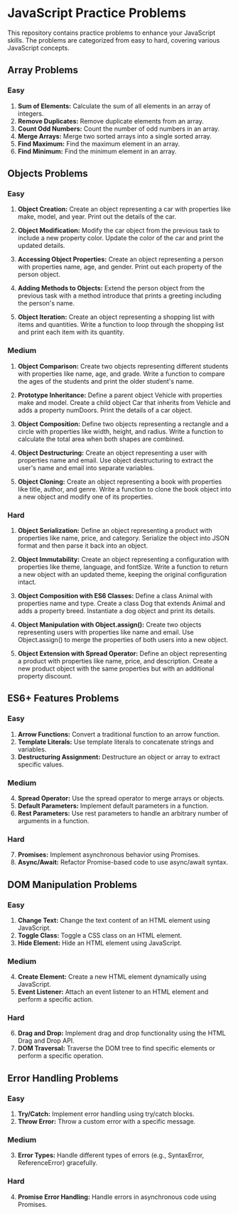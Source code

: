 # JavaScript Practice Problems

This repository contains practice problems to enhance your JavaScript skills. The problems are categorized from easy to hard, covering various JavaScript concepts.

## Array Problems

### Easy

1. **Sum of Elements:** Calculate the sum of all elements in an array of integers.
2. **Remove Duplicates:** Remove duplicate elements from an array.
3. **Count Odd Numbers:** Count the number of odd numbers in an array.
4. **Merge Arrays:** Merge two sorted arrays into a single sorted array.
5. **Find Maximum:** Find the maximum element in an array.
6. **Find Minimum:** Find the minimum element in an array.

## Objects Problems

### Easy

1. **Object Creation:** Create an object representing a car with properties like make, model, and year. Print out the details of the car.

2. **Object Modification:** Modify the car object from the previous task to include a new property color. Update the color of the car and print the updated details.

3. **Accessing Object Properties:** Create an object representing a person with properties name, age, and gender. Print out each property of the person object.

4. **Adding Methods to Objects:** Extend the person object from the previous task with a method introduce that prints a greeting including the person's name.

5. **Object Iteration:** Create an object representing a shopping list with items and quantities. Write a function to loop through the shopping list and print each item with its quantity.

### Medium

1. **Object Comparison:** Create two objects representing different students with properties like name, age, and grade. Write a function to compare the ages of the students and print the older student's name.

2. **Prototype Inheritance:** Define a parent object Vehicle with properties make and model. Create a child object Car that inherits from Vehicle and adds a property numDoors. Print the details of a car object.

3. **Object Composition:** Define two objects representing a rectangle and a circle with properties like width, height, and radius. Write a function to calculate the total area when both shapes are combined.

4. **Object Destructuring:** Create an object representing a user with properties name and email. Use object destructuring to extract the user's name and email into separate variables.

5. **Object Cloning:** Create an object representing a book with properties like title, author, and genre. Write a function to clone the book object into a new object and modify one of its properties.

### Hard

1. **Object Serialization:** Define an object representing a product with properties like name, price, and category. Serialize the object into JSON format and then parse it back into an object.

2. **Object Immutability:** Create an object representing a configuration with properties like theme, language, and fontSize. Write a function to return a new object with an updated theme, keeping the original configuration intact.

3. **Object Composition with ES6 Classes:** Define a class Animal with properties name and type. Create a class Dog that extends Animal and adds a property breed. Instantiate a dog object and print its details.

4. **Object Manipulation with Object.assign():** Create two objects representing users with properties like name and email. Use Object.assign() to merge the properties of both users into a new object.

5. **Object Extension with Spread Operator:** Define an object representing a product with properties like name, price, and description. Create a new product object with the same properties but with an additional property discount.

## ES6+ Features Problems

### Easy

1. **Arrow Functions:** Convert a traditional function to an arrow function.
2. **Template Literals:** Use template literals to concatenate strings and variables.
3. **Destructuring Assignment:** Destructure an object or array to extract specific values.

### Medium

4. **Spread Operator:** Use the spread operator to merge arrays or objects.
5. **Default Parameters:** Implement default parameters in a function.
6. **Rest Parameters:** Use rest parameters to handle an arbitrary number of arguments in a function.

### Hard

7. **Promises:** Implement asynchronous behavior using Promises.
8. **Async/Await:** Refactor Promise-based code to use async/await syntax.

## DOM Manipulation Problems

### Easy

1. **Change Text:** Change the text content of an HTML element using JavaScript.
2. **Toggle Class:** Toggle a CSS class on an HTML element.
3. **Hide Element:** Hide an HTML element using JavaScript.

### Medium

4. **Create Element:** Create a new HTML element dynamically using JavaScript.
5. **Event Listener:** Attach an event listener to an HTML element and perform a specific action.

### Hard

6. **Drag and Drop:** Implement drag and drop functionality using the HTML Drag and Drop API.
7. **DOM Traversal:** Traverse the DOM tree to find specific elements or perform a specific operation.

## Error Handling Problems

### Easy

1. **Try/Catch:** Implement error handling using try/catch blocks.
2. **Throw Error:** Throw a custom error with a specific message.

### Medium

3. **Error Types:** Handle different types of errors (e.g., SyntaxError, ReferenceError) gracefully.

### Hard

4. **Promise Error Handling:** Handle errors in asynchronous code using Promises.

```

```
